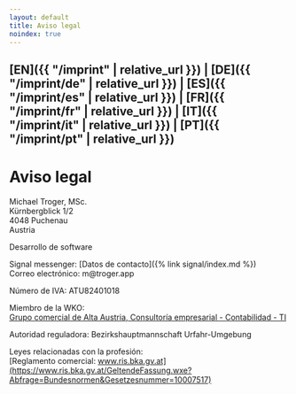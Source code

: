 ```yaml
---
layout: default
title: Aviso legal
noindex: true
---
```

## [EN]({{ "/imprint" | relative_url }}) | [DE]({{ "/imprint/de" | relative_url }}) | [ES]({{ "/imprint/es" | relative_url }}) | [FR]({{ "/imprint/fr" | relative_url }}) | [IT]({{ "/imprint/it" | relative_url }}) | [PT]({{ "/imprint/pt" | relative_url }})

# Aviso legal

Michael Troger, MSc.  
Kürnbergblick 1/2  
4048 Puchenau  
Austria  
  
Desarrollo de software  
  
Signal messenger: [Datos de contacto]({% link signal/index.md %})    
Correo electrónico: &#109;&#64;&#116;&#114;&#111;&#103;&#101;&#114;&#46;&#97;&#112;&#112;  
  
Número de IVA: ATU82401018  
  
Miembro de la WKO:  
[Grupo comercial de Alta Austria, Consultoría empresarial - Contabilidad - TI](https://firmen.wko.at/michael-troger/oberösterreich/?firmaid=993ab01c-72c8-4943-8355-31b67b78de6c)  
  
Autoridad reguladora: Bezirkshauptmannschaft Urfahr-Umgebung  
  
Leyes relacionadas con la profesión:  
[Reglamento comercial: www.ris.bka.gv.at](https://www.ris.bka.gv.at/GeltendeFassung.wxe?Abfrage=Bundesnormen&Gesetzesnummer=10007517)

